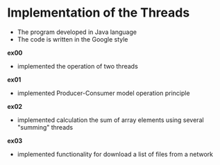 # Implementation of the Threads

- The program developed in Java language
- The code is written in the Google style

**ex00**
- implemented the operation of two threads

**ex01**
- implemented Producer-Consumer model operation principle

**ex02**
- implemented calculation the sum of array elements using several "summing" threads

**ex03**
- implemented functionality for download a list of files from a network

 
